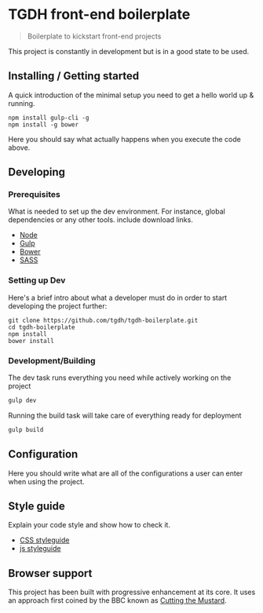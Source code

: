 # TGDH front-end boilerplate
> Boilerplate to kickstart front-end projects

This project is constantly in development but is in a good state to be used.

## Installing / Getting started

A quick introduction of the minimal setup you need to get a hello world up &
running.

```shell
npm install gulp-cli -g
npm install -g bower
```

Here you should say what actually happens when you execute the code above.

## Developing

### Prerequisites
What is needed to set up the dev environment. For instance, global dependencies or any other tools. include download links.

- [Node](https://nodejs.org/en/)
- [Gulp](https://gulpjs.com/)
- [Bower](https://bower.io/)
- [SASS](http://sass-lang.com/)

### Setting up Dev

Here's a brief intro about what a developer must do in order to start developing
the project further:

```shell
git clone https://github.com/tgdh/tgdh-boilerplate.git
cd tgdh-boilerplate
npm install
bower install
```

### Development/Building

The dev task runs everything you need while actively working on the project
```bash
gulp dev
```

Running the build task will take care of everything ready for deployment
```bash
gulp build
```

## Configuration

Here you should write what are all of the configurations a user can enter when
using the project.

## Style guide

Explain your code style and show how to check it.

- [CSS styleguide](docs/css-styleguide.md)
- [js styleguide](docs/js-styleguide.md)


## Browser support

This project has been built with progressive enhancement at its core. It uses an approach first coined by the BBC known as [Cutting the Mustard](http://responsivenews.co.uk/post/18948466399/cutting-the-mustard).
